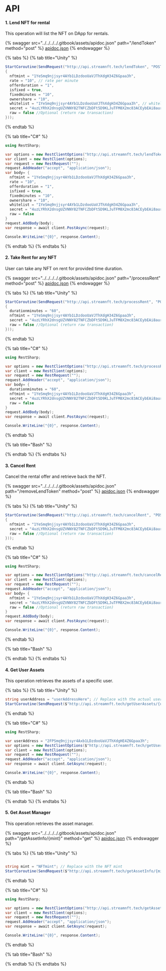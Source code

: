 # API

#### 1. Lend NFT for rental

This operation will list the NFT on DApp for rentals.

{% swagger src="../../../../.gitbook/assets/apidoc.json" path="/lendToken" method="post" %}
[apidoc.json](../../../../.gitbook/assets/apidoc.json)
{% endswagger %}

{% tabs %}
{% tab title="Unity" %}
```csharp
StartCoroutine(SendRequest("http://api.streamnft.tech/lendToken", "POST", new
{
  nftmint = "1YeSmq9njjsyr4AYb1LDzdooUaVJThXdgH34Z6Gpaa3h", 
  rate = "10", // rate per minute
  offerduration = "1",
  isfixed = true,
  fixedminutes = "10",
  ownershare = "10",
  whitelist = "1YeSmq9njjsyr4AYb1LDzdooUaVJThXdgH34Z6Gpaa3h", // whitelist for private rental (undefined for public)
  secret = "4uzLYRhX2dnsgUZVNNY82TNFCZbDFt5D9KLJuTFM8X2mc83ACEybEAi8aurEEZJTkSBwp8xg65KKP2ot1cj5Cz56", //Optional (providing secret send on-chain transaction)
  raw = false //Optional (return raw transaction)
}));
```
{% endtab %}

{% tab title="C#" %}
```csharp
using RestSharp;

var options = new RestClientOptions("http://api.streamnft.tech/lendToken");
var client = new RestClient(options);
var request = new RestRequest("");
request.AddHeader("accept", "application/json");
var body= {
  nftmint = "1YeSmq9njjsyr4AYb1LDzdooUaVJThXdgH34Z6Gpaa3h", 
  rate = "10",
  offerduration = "1",
  isfixed = true,
  fixedminutes = "10",
  ownershare = "10",
  whitelist = "1YeSmq9njjsyr4AYb1LDzdooUaVJThXdgH34Z6Gpaa3h", 
  secret = "4uzLYRhX2dnsgUZVNNY82TNFCZbDFt5D9KLJuTFM8X2mc83ACEybEAi8aurEEZJTkSBwp8xg65KKP2ot2cj5Cz56",
  raw = false
}
request.AddBody(body);
var response = await client.PostAsync(request);

Console.WriteLine("{0}", response.Content);
```
{% endtab %}
{% endtabs %}



#### 2. Take Rent for any NFT

User can take any NFT on rent for provided time duration.

{% swagger src="../../../../.gitbook/assets/apidoc.json" path="/processRent" method="post" %}
[apidoc.json](../../../../.gitbook/assets/apidoc.json)
{% endswagger %}

{% tabs %}
{% tab title="Unity" %}
```csharp
StartCoroutine(SendRequest("http://api.streamnft.tech/processRent", "POST", new
{
  durationminutes = "60",
  nftmint = "1YeSmq9njjsyr4AYb1LDzdooUaVJThXdgH34Z6Gpaa3h",
  secret = "4uzLYRhX2dnsgUZVNNY82TNFCZbDFt5D9KLJuTFM8X2mc83ACEybEAi8aurEEZJTkSBwp8xg65KKP2ot1cj5Cz56", //Optional (providing secret send on-chain transaction)
  raw = false //Optional (return raw transaction)
}));
```
{% endtab %}

{% tab title="C#" %}
```csharp
using RestSharp;

var options = new RestClientOptions("http://api.streamnft.tech/processRent");
var client = new RestClient(options);
var request = new RestRequest("");
request.AddHeader("accept", "application/json");
var body= {
  durationminutes = "60",
  nftmint = "1YeSmq9njjsyr4AYb1LDzdooUaVJThXdgH34Z6Gpaa3h",
  secret = "4uzLYRhX2dnsgUZVNNY82TNFCZbDFt5D9KLJuTFM8X2mc83ACEybEAi8aurEEZJTkSBwp8xg65KKP2ot2cj5Cz56", 
  raw = false
}
request.AddBody(body);
var response = await client.PostAsync(request);

Console.WriteLine("{0}", response.Content);
```
{% endtab %}

{% tab title="Bash" %}

{% endtab %}
{% endtabs %}



#### 3. Cancel Rent

Cancel the rental offer and retrieve back the NFT.

{% swagger src="../../../../.gitbook/assets/apidoc.json" path="/removeLendToken" method="post" %}
[apidoc.json](../../../../.gitbook/assets/apidoc.json)
{% endswagger %}

{% tabs %}
{% tab title="Unity" %}
```csharp
StartCoroutine(SendRequest("http://api.streamnft.tech/cancelRent", "POST", new
{
  nftmint = "1YeSmq9njjsyr4AYb1LDzdooUaVJThXdgH34Z6Gpaa3h",
  secret = "4uzLYRhX2dnsgUZVNNY82TNFCZbDFt5D9KLJuTFM8X2mc83ACEybEAi8aurEEZJTkSBwp8xg65KKP2ot2cj5Cz56", //Optional (providing secret send on-chain transaction)
  raw = false //Optional (return raw transaction)
}));
```
{% endtab %}

{% tab title="C#" %}
```csharp
using RestSharp;

var options = new RestClientOptions("http://api.streamnft.tech/cancelRent");
var client = new RestClient(options);
var request = new RestRequest("");
request.AddHeader("accept", "application/json");
var body= {
  nftmint = "1YeSmq9njjsyr4AYb1LDzdooUaVJThXdgH34Z6Gpaa3h",
  secret = "4uzLYRhX2dnsgUZVNNY82TNFCZbDFt5D9KLJuTFM8X2mc83ACEybEAi8aurEEZJTkSBwp8xg65KKP2ot1cj5Cz56", //Optional (providing secret send on-chain transaction)
  raw = false //Optional (return raw transaction)
}
request.AddBody(body);
var response = await client.PostAsync(request);

Console.WriteLine("{0}", response.Content);
```
{% endtab %}

{% tab title="Bash" %}

{% endtab %}
{% endtabs %}

#### 4. Get User Assets

This operation retrieves the assets of a specific user.

{% tabs %}
{% tab title="Unity" %}
```csharp
string userAddress = "userAddressHere"; // Replace with the actual user address
StartCoroutine(SendRequest($"http://api.streamnft.tech/getUserAssets/{userAddress}", "GET", null));// Some code
```
{% endtab %}

{% tab title="C#" %}
```csharp
using RestSharp;

var userAddress = "2FPSmq9njjsyr4Axb1LDzdooUaVJThXdgHE4Z6Gpaa3h";
var options = new RestClientOptions($"http://api.streamnft.tech/getUserAssets/{userAddress}");
var client = new RestClient(options);
var request = new RestRequest("");
request.AddHeader("accept", "application/json");
var response = await client.GetAsync(request);

Console.WriteLine("{0}", response.Content);
```
{% endtab %}

{% tab title="Bash" %}

{% endtab %}
{% endtabs %}



#### 5. Get Asset Manager

This operation retrieves the asset manager.

{% swagger src="../../../../.gitbook/assets/apidoc.json" path="/getAssetInfo/{mint}" method="get" %}
[apidoc.json](../../../../.gitbook/assets/apidoc.json)
{% endswagger %}

{% tabs %}
{% tab title="Unity" %}
```csharp

string mint = "NFTmint"; // Replace with the NFT mint
StartCoroutine(SendRequest($"http://api.streamnft.tech/getAssetInfo/{mint}", "GET", null));
```
{% endtab %}

{% tab title="C#" %}
```csharp
using RestSharp;

var options = new RestClientOptions("http://api.streamnft.tech/getAssetManager");
var client = new RestClient(options);
var request = new RestRequest("");
request.AddHeader("accept", "application/json");
var response = await client.GetAsync(request);

Console.WriteLine("{0}", response.Content);
```
{% endtab %}

{% tab title="Bash" %}

{% endtab %}
{% endtabs %}

